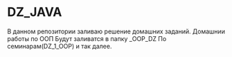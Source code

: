 # DZ_JAVA
В данном репозитории заливаю решение домашних заданий.
Домашнии работы по ООП Будут заливатся в папку _OOP_DZ
По семинарам(DZ_1_OOP) и так далее.
